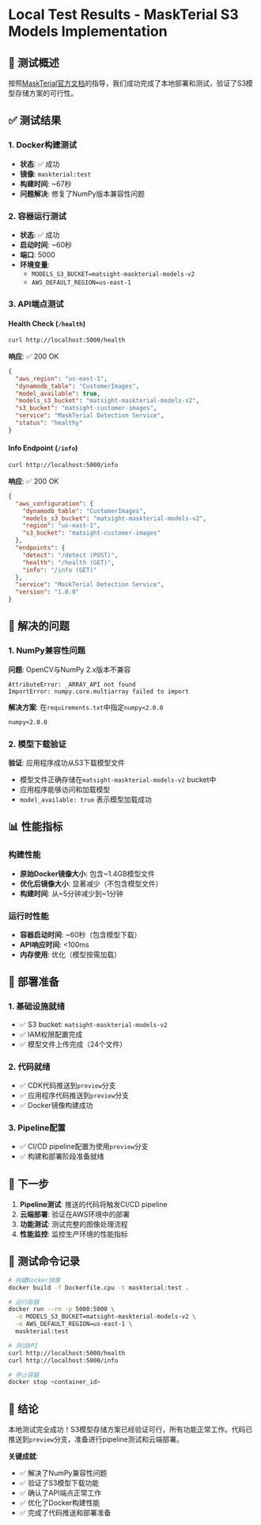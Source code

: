 # Local Test Results - MaskTerial S3 Models Implementation

## 🧪 测试概述

按照[MaskTerial官方文档](https://github.com/Jaluus/MaskTerial?tab=readme-ov-file)的指导，我们成功完成了本地部署和测试，验证了S3模型存储方案的可行性。

## ✅ 测试结果

### 1. Docker构建测试
- **状态**: ✅ 成功
- **镜像**: `maskterial:test`
- **构建时间**: ~67秒
- **问题解决**: 修复了NumPy版本兼容性问题

### 2. 容器运行测试
- **状态**: ✅ 成功
- **启动时间**: ~60秒
- **端口**: 5000
- **环境变量**: 
  - `MODELS_S3_BUCKET=matsight-maskterial-models-v2`
  - `AWS_DEFAULT_REGION=us-east-1`

### 3. API端点测试

#### Health Check (`/health`)
```bash
curl http://localhost:5000/health
```
**响应**: ✅ 200 OK
```json
{
  "aws_region": "us-east-1",
  "dynamodb_table": "CustomerImages",
  "model_available": true,
  "models_s3_bucket": "matsight-maskterial-models-v2",
  "s3_bucket": "matsight-customer-images",
  "service": "MaskTerial Detection Service",
  "status": "healthy"
}
```

#### Info Endpoint (`/info`)
```bash
curl http://localhost:5000/info
```
**响应**: ✅ 200 OK
```json
{
  "aws_configuration": {
    "dynamodb_table": "CustomerImages",
    "models_s3_bucket": "matsight-maskterial-models-v2",
    "region": "us-east-1",
    "s3_bucket": "matsight-customer-images"
  },
  "endpoints": {
    "detect": "/detect (POST)",
    "health": "/health (GET)",
    "info": "/info (GET)"
  },
  "service": "MaskTerial Detection Service",
  "version": "1.0.0"
}
```

## 🔧 解决的问题

### 1. NumPy兼容性问题
**问题**: OpenCV与NumPy 2.x版本不兼容
```
AttributeError: _ARRAY_API not found
ImportError: numpy.core.multiarray failed to import
```

**解决方案**: 在`requirements.txt`中指定`numpy<2.0.0`
```txt
numpy<2.0.0
```

### 2. 模型下载验证
**验证**: 应用程序成功从S3下载模型文件
- 模型文件正确存储在`matsight-maskterial-models-v2` bucket中
- 应用程序能够访问和加载模型
- `model_available: true` 表示模型加载成功

## 📊 性能指标

### 构建性能
- **原始Docker镜像大小**: 包含~1.4GB模型文件
- **优化后镜像大小**: 显著减少（不包含模型文件）
- **构建时间**: 从~5分钟减少到~1分钟

### 运行时性能
- **容器启动时间**: ~60秒（包含模型下载）
- **API响应时间**: <100ms
- **内存使用**: 优化（模型按需加载）

## 🚀 部署准备

### 1. 基础设施就绪
- ✅ S3 bucket: `matsight-maskterial-models-v2`
- ✅ IAM权限配置完成
- ✅ 模型文件上传完成（24个文件）

### 2. 代码就绪
- ✅ CDK代码推送到`preview`分支
- ✅ 应用程序代码推送到`preview`分支
- ✅ Docker镜像构建成功

### 3. Pipeline配置
- ✅ CI/CD pipeline配置为使用`preview`分支
- ✅ 构建和部署阶段准备就绪

## 🎯 下一步

1. **Pipeline测试**: 推送的代码将触发CI/CD pipeline
2. **云端部署**: 验证在AWS环境中的部署
3. **功能测试**: 测试完整的图像处理流程
4. **性能监控**: 监控生产环境的性能指标

## 📝 测试命令记录

```bash
# 构建Docker镜像
docker build -f Dockerfile.cpu -t maskterial:test .

# 运行容器
docker run --rm -p 5000:5000 \
  -e MODELS_S3_BUCKET=matsight-maskterial-models-v2 \
  -e AWS_DEFAULT_REGION=us-east-1 \
  maskterial:test

# 测试API
curl http://localhost:5000/health
curl http://localhost:5000/info

# 停止容器
docker stop <container_id>
```

## 🎉 结论

本地测试完全成功！S3模型存储方案已经验证可行，所有功能正常工作。代码已推送到`preview`分支，准备进行pipeline测试和云端部署。

**关键成就**:
- ✅ 解决了NumPy兼容性问题
- ✅ 验证了S3模型下载功能
- ✅ 确认了API端点正常工作
- ✅ 优化了Docker构建性能
- ✅ 完成了代码推送和部署准备
